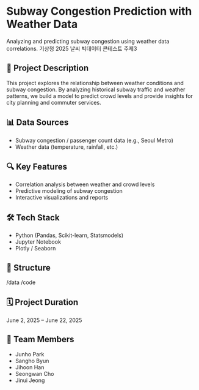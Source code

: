# Subway Congestion Prediction with Weather Data

Analyzing and predicting subway congestion using weather data correlations.
기상청 2025 날씨 빅데이터 콘테스트 주제3

## 📌 Project Description

This project explores the relationship between weather conditions and subway congestion. By analyzing historical subway traffic and weather patterns, we build a model to predict crowd levels and provide insights for city planning and commuter services.

## 📊 Data Sources

- Subway congestion / passenger count data (e.g., Seoul Metro)
- Weather data (temperature, rainfall, etc.)

## 🔍 Key Features

- Correlation analysis between weather and crowd levels
- Predictive modeling of subway congestion
- Interactive visualizations and reports

## 🛠 Tech Stack

- Python (Pandas, Scikit-learn, Statsmodels)
- Jupyter Notebook
- Plotly / Seaborn

## 📁 Structure

/data
/code

## 🗓 Project Duration

June 2, 2025 – June 22, 2025

## 👥 Team Members

- Junho Park  
- Sangho Byun  
- Jihoon Han  
- Seongwan Cho  
- Jinui Jeong
